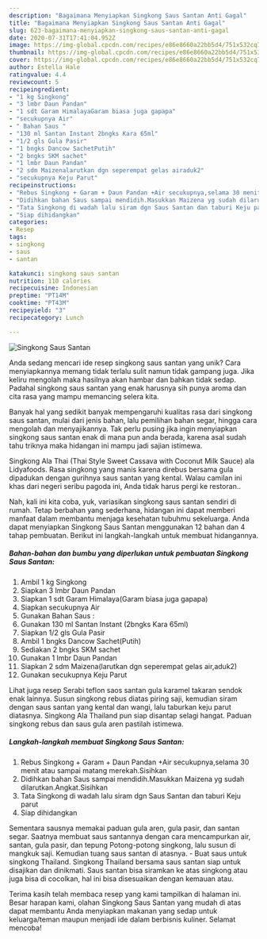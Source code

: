 ```yaml
---
description: "Bagaimana Menyiapkan Singkong Saus Santan Anti Gagal"
title: "Bagaimana Menyiapkan Singkong Saus Santan Anti Gagal"
slug: 623-bagaimana-menyiapkan-singkong-saus-santan-anti-gagal
date: 2020-07-31T17:41:04.952Z
image: https://img-global.cpcdn.com/recipes/e86e8660a22bb5d4/751x532cq70/singkong-saus-santan-foto-resep-utama.jpg
thumbnail: https://img-global.cpcdn.com/recipes/e86e8660a22bb5d4/751x532cq70/singkong-saus-santan-foto-resep-utama.jpg
cover: https://img-global.cpcdn.com/recipes/e86e8660a22bb5d4/751x532cq70/singkong-saus-santan-foto-resep-utama.jpg
author: Estella Hale
ratingvalue: 4.4
reviewcount: 5
recipeingredient:
- "1 kg Singkong"
- "3 lmbr Daun Pandan"
- "1 sdt Garam HimalayaGaram biasa juga gapapa"
- "secukupnya Air"
- " Bahan Saus "
- "130 ml Santan Instant 2bngks Kara 65ml"
- "1/2 gls Gula Pasir"
- "1 bngks Dancow SachetPutih"
- "2 bngks SKM sachet"
- "1 lmbr Daun Pandan"
- "2 sdm Maizenalarutkan dgn seperempat gelas airaduk2"
- "secukupnya Keju Parut"
recipeinstructions:
- "Rebus Singkong + Garam + Daun Pandan +Air secukupnya,selama 30 menit atau sampai matang merekah.Sisihkan"
- "Didihkan bahan Saus sampai mendidih.Masukkan Maizena yg sudah dilarutkan.Angkat.Sisihkan"
- "Tata Singkong di wadah lalu siram dgn Saus Santan dan taburi Keju parut"
- "Siap dihidangkan"
categories:
- Resep
tags:
- singkong
- saus
- santan

katakunci: singkong saus santan 
nutrition: 110 calories
recipecuisine: Indonesian
preptime: "PT14M"
cooktime: "PT43M"
recipeyield: "3"
recipecategory: Lunch

---
```



![Singkong Saus Santan](https://img-global.cpcdn.com/recipes/e86e8660a22bb5d4/751x532cq70/singkong-saus-santan-foto-resep-utama.jpg)

Anda sedang mencari ide resep singkong saus santan yang unik? Cara menyiapkannya memang tidak terlalu sulit namun tidak gampang juga. Jika keliru mengolah maka hasilnya akan hambar dan bahkan tidak sedap. Padahal singkong saus santan yang enak harusnya sih punya aroma dan cita rasa yang mampu memancing selera kita.

Banyak hal yang sedikit banyak mempengaruhi kualitas rasa dari singkong saus santan, mulai dari jenis bahan, lalu pemilihan bahan segar, hingga cara mengolah dan menyajikannya. Tak perlu pusing jika ingin menyiapkan singkong saus santan enak di mana pun anda berada, karena asal sudah tahu triknya maka hidangan ini mampu jadi sajian istimewa.

Singkong Ala Thai (Thai Style Sweet Cassava with Coconut Milk Sauce) ala Lidyafoods. Rasa singkong yang manis karena direbus bersama gula dipadukan dengan gurihnya saus santan yang kental. Walau camilan ini khas dari negeri seribu pagoda ini, Anda tidak harus pergi ke restoran..


Nah, kali ini kita coba, yuk, variasikan singkong saus santan sendiri di rumah. Tetap berbahan yang sederhana, hidangan ini dapat memberi manfaat dalam membantu menjaga kesehatan tubuhmu sekeluarga. Anda dapat menyiapkan Singkong Saus Santan menggunakan 12 bahan dan 4 tahap pembuatan. Berikut ini langkah-langkah untuk membuat hidangannya.

<!--inarticleads1-->

##### Bahan-bahan dan bumbu yang diperlukan untuk pembuatan Singkong Saus Santan:

1. Ambil 1 kg Singkong
1. Siapkan 3 lmbr Daun Pandan
1. Siapkan 1 sdt Garam Himalaya(Garam biasa juga gapapa)
1. Siapkan secukupnya Air
1. Gunakan  Bahan Saus :
1. Gunakan 130 ml Santan Instant (2bngks Kara 65ml)
1. Siapkan 1/2 gls Gula Pasir
1. Ambil 1 bngks Dancow Sachet(Putih)
1. Sediakan 2 bngks SKM sachet
1. Gunakan 1 lmbr Daun Pandan
1. Siapkan 2 sdm Maizena(larutkan dgn seperempat gelas air,aduk2)
1. Gunakan secukupnya Keju Parut


Lihat juga resep Serabi teflon saos santan gula karamel takaran sendok enak lainnya. Susun singkong rebus diatas piring saji, kemudian siram dengan saus santan yang kental dan wangi, lalu taburkan keju parut diatasnya. Singkong Ala Thailand pun siap disantap selagi hangat. Paduan singkong rebus dan saus gula aren pastilah istimewa. 

<!--inarticleads2-->

##### Langkah-langkah membuat Singkong Saus Santan:

1. Rebus Singkong + Garam + Daun Pandan +Air secukupnya,selama 30 menit atau sampai matang merekah.Sisihkan
1. Didihkan bahan Saus sampai mendidih.Masukkan Maizena yg sudah dilarutkan.Angkat.Sisihkan
1. Tata Singkong di wadah lalu siram dgn Saus Santan dan taburi Keju parut
1. Siap dihidangkan


Sementara sausnya memakai paduan gula aren, gula pasir, dan santan segar. Saatnya membuat saus santannya dengan cara mencampurkan air, santan, gula pasir, dan tepung Potong-potong singkong, lalu susun di mangkuk saji. Kemudian tuang saus santan di atasnya. - Buat saus untuk singkong Thailand. Singkong Thailand bersama saus santan siap untuk disajikan dan dinikmati. Saus santan bisa siramkan ke atas singkong atau juga bisa di cocolkan, hal ini bisa disesuaikan dengan kemauan atau. 

Terima kasih telah membaca resep yang kami tampilkan di halaman ini. Besar harapan kami, olahan Singkong Saus Santan yang mudah di atas dapat membantu Anda menyiapkan makanan yang sedap untuk keluarga/teman maupun menjadi ide dalam berbisnis kuliner. Selamat mencoba!
